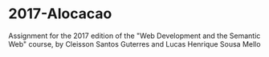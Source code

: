 # 2017-Alocacao
Assignment for the 2017 edition of the "Web Development and the Semantic Web" course, by Cleisson Santos Guterres and Lucas Henrique Sousa Mello
